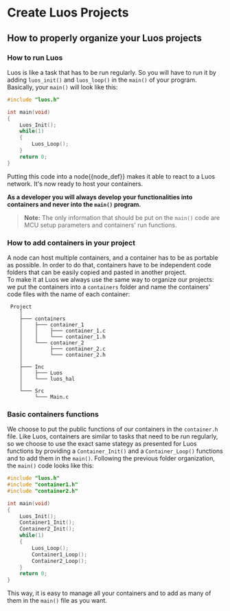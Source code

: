 # Create Luos Projects
## How to properly organize your Luos projects
### How to run Luos
Luos is like a task that has to be run regularly. So you will have to run it by adding `luos_init()` and `luos_loop()` in the `main()` of your program.<br/>
Basically, your `main()` will look like this:

```C
#include "luos.h"

int main(void)
{
    Luos_Init();
    while(1)
    {
        Luos_Loop();
    }
    return 0;
}

```
Putting this code into a <span class="cust_tooltip">node<span class="cust_tooltiptext">{{node_def}}</span></span> makes it able to react to a Luos network. It's now ready to host your containers.

**As a developer you will always develop your functionalities into containers and never into the `main()` program.**

> **Note:** The only information that should be put on the `main()` code are MCU setup parameters and containers' run functions.

### How to add containers in your project
A node can host multiple containers, and a container has to be as portable as possible. In order to do that, containers have to be independent code folders that can be easily copied and pasted in another project.<br/>
To make it at Luos we always use the same way to organize our projects: we put the containers into a `containers` folder and name the containers' code files with the name of each container:

```AsciiDoc
 Project
    │
    ├─── containers
    │    ├─── container_1
    │    │    ├─── container_1.c
    │    │    └─── container_1.h
    │    └─── container_2
    │         ├─── container_2.c
    │         └─── container_2.h
    │
    ├─── Inc
    │    ├─── Luos
    │    └─── luos_hal
    │
    └─── Src
         └─── Main.c
```

### Basic containers functions
We choose to put the public functions of our containers in the `container.h` file. Like Luos, containers are similar to tasks that need to be run regularly, so we choose to use the exact same stategy as presented for Luos functions by providing a `Container_Init()` and a `Container_Loop()` functions and to add them in the `main()`.
Following the previous folder organization, the `main()` code looks like this:

```C
#include "luos.h"
#include "container1.h"
#include "container2.h"

int main(void)
{
    Luos_Init();
    Container1_Init();
    Container2_Init();
    while(1)
    {
        Luos_Loop();
        Container1_Loop();
        Container2_Loop();
    }
    return 0;
}

```

This way, it is easy to manage all your containers and to add as many of them in the `main()` file as you want.


